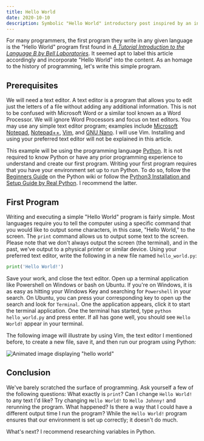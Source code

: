 ```yaml
---
title: Hello World
date: 2020-10-10
description: Symbolic "Hello World" introductory post inspired by an introductory program first found in 1972 in A Tutorial Introduction to the Language B by Bell Laboratories.
---
```


For many programmers, the first program they write in any given language is the "Hello World" program first found in *[A Tutorial Introduction to the Language B by Bell Laboratories](https://www.bell-labs.com/usr/dmr/www/bintro.html)*. It seemed apt to label this article accordingly and incorporate "Hello World" into the content. As an homage to the history of programming, let's write this simple program.

## Prerequisites

We will need a text editor. A text editor is a program that allows you to edit just the letters of a file without adding any additional information. This is not to be confused with Microsoft Word or a similar tool known as a Word Processor. We will ignore Word Processors and focus on text editors. You may use any simple text editor program; examples include [Microsoft Notepad](https://en.wikipedia.org/wiki/Microsoft_Notepad), [Notepad++](https://notepad-plus-plus.org/), [Vim](https://www.vim.org/), and [GNU Nano](https://www.nano-editor.org/). I will use Vim. Installing and using your preferred text editor will not be explained in this article.

This example will be using the programming language [Python](https://www.python.org/). It is not required to know Python or have any prior programming experience to understand and create our first program. Writing your first program requires that you have your environment set up to run Python. To do so, follow the [Beginners Guide](https://wiki.python.org/moin/BeginnersGuide/Download) on the Python wiki or follow the [Python3 Installation and Setup Guide by Real Python](https://realpython.com/installing-python/). I recommend the latter.

## First Program

Writing and executing a simple "Hello World" program is fairly simple. Most languages require you to tell the computer using a specific command that you would like to output some characters, in this case, "Hello World," to the screen. The ```print``` command allows us to output some text to the screen. Please note that we don't always output the screen (the terminal), and in the past, we've output to a physical printer or similar device. Using your preferred text editor, write the following in a new file named ```hello_world.py```:

```python
print('Hello World!')
```

Save your work, and close the text editor. Open up a terminal application like Powershell on Windows or bash on Ubuntu. If you're on Windows, it is as easy as hitting your Windows Key and searching for `Powershell` in your search. On Ubuntu, you can press your corresponding key to open up the search and look for `Terminal`. One the application appears, click it to start the terminal application. One the terminal has started, type ```python hello_world.py``` and press enter. If all has gone well, you should see `Hello World!` appear in your terminal.

The following image will illustrate by using Vim, the text editor I mentioned before, to create a new file, save it, and then run our program using Python:

![Animated image displaying "hello world"](./images/hello_world.svg)

## Conclusion

We've barely scratched the surface of programming. Ask yourself a few of the following questions: What exactly is `print`? Can I change `Hello World!` to any text I'd like? Try changing `Hello World!` to `Hello Johnny!` and rerunning the program. What happened? Is there a way that I could have a different output  time I run the program? While the `Hello World!` program ensures that our environment is set up correctly; it doesn't do much.

What's next? I recommend researching variables in Python.